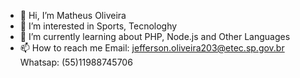 - 👋 Hi, I’m Matheus Oliveira
- 👀 I’m interested in Sports, Tecnologhy 
- 🌱 I’m currently learning about PHP, Node.js and Other Languages
- 📫 How to reach me Email: jefferson.oliveira203@etec.sp.gov.br Whatsap: (55)11988745706
